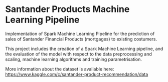 # Santander Products Machine Learning Pipeline
 Implementation of Spark Machine Learning Pipeline for the prediction of sales of Santander Financial Products (mortgages) to existing costumers.
 
 This project includes the creation of a Spark Machine Learning pipeline, and the evaluation of the model with respect to the data preprocessing and scaling, machine learning algorithms and training parametrisation.

More information about the dataset is available here: https://www.kaggle.com/c/santander-product-recommendation/data 
